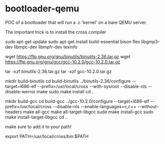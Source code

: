 # bootloader-qemu

POC of a bootloader that will run a .c 'kernel' on a bare QEMU server.

The important trick is to install the cross compiler


sudo apt-get update
sudo apt-get install build-essential bison flex libgmp3-dev libmpc-dev libmpfr-dev texinfo


wget https://ftp.gnu.org/gnu/binutils/binutils-2.36.tar.gz
wget https://ftp.gnu.org/gnu/gcc/gcc-10.2.0/gcc-10.2.0.tar.gz


tar -xzf binutils-2.36.tar.gz
tar -xzf gcc-10.2.0.tar.gz

mkdir build-binutils
cd build-binutils
../binutils-2.36/configure --target=i686-elf --prefix=/usr/local/cross --with-sysroot --disable-nls --disable-werror
make
sudo make install
cd ..

mkdir build-gcc
cd build-gcc
../gcc-10.2.0/configure --target=i686-elf --prefix=/usr/local/cross --disable-nls --enable-languages=c,c++ --without-headers
make all-gcc
make all-target-libgcc
sudo make install-gcc
sudo make install-target-libgcc
cd ..

make sure to add it to your path!

export PATH=/usr/local/cross/bin:$PATH



